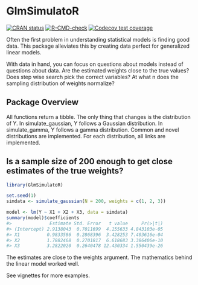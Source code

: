 
<!-- README.md is generated from README.Rmd. Please edit that file -->

# GlmSimulatoR

<!-- badges: start -->

[![CRAN
status](https://www.r-pkg.org/badges/version/GlmSimulatoR)](https://cran.r-project.org/package=GlmSimulatoR)
[![R-CMD-check](https://github.com/gmcmacran/GlmSimulatoR/actions/workflows/R-CMD-check.yaml/badge.svg)](https://github.com/gmcmacran/GlmSimulatoR/actions/workflows/R-CMD-check.yaml)
[![Codecov test
coverage](https://codecov.io/gh/gmcmacran/GlmSimulatoR/branch/main/graph/badge.svg)](https://app.codecov.io/gh/gmcmacran/GlmSimulatoR?branch=main)
<!-- badges: end -->

Often the first problem in understanding statistical models is finding
good data. This package alleviates this by creating data perfect for
generalized linear models.

With data in hand, you can focus on questions about models instead of
questions about data. Are the estimated weights close to the true
values? Does step wise search pick the correct variables? At what n does
the sampling distribution of weights normalize?

## Package Overview

All functions return a tibble. The only thing that changes is the
distribution of Y. In simulate_gaussian, Y follows a Gaussian
distribution. In simulate_gamma, Y follows a gamma distribution. Common
and novel distributions are implemented. For each distribution, all
links are implemented.

## Is a sample size of 200 enough to get close estimates of the true weights?

``` r
library(GlmSimulatoR)

set.seed(1)
simdata <- simulate_gaussian(N = 200, weights = c(1, 2, 3))

model <- lm(Y ~ X1 + X2 + X3, data = simdata)
summary(model)$coefficients
#>              Estimate Std. Error   t value     Pr(>|t|)
#> (Intercept) 2.9138043  0.7011699  4.155633 4.843103e-05
#> X1          0.9833586  0.2868396  3.428253 7.403616e-04
#> X2          1.7882468  0.2701817  6.618683 3.386406e-10
#> X3          3.2822020  0.2640478 12.430334 1.550439e-26
```

The estimates are close to the weights argument. The mathematics behind
the linear model worked well.

See vignettes for more examples.
